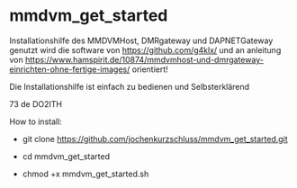 # mmdvm_get_started
Installationshilfe des MMDVMHost, DMRgateway und DAPNETGateway
genutzt wird die software von https://github.com/g4klx/ 
und an anleitung von https://www.hamspirit.de/10874/mmdvmhost-und-dmrgateway-einrichten-ohne-fertige-images/
orientiert!

Die Installationshilfe ist einfach zu bedienen und Selbsterklärend

73 de DO2ITH

How to install:

- git clone https://github.com/jochenkurzschluss/mmdvm_get_started.git

- cd mmdvm_get_started

- chmod +x mmdvm_get_started.sh 
